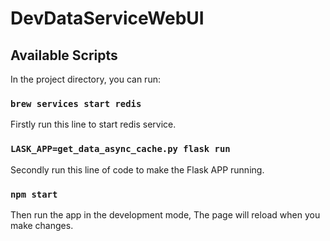 # DevDataServiceWebUI

## Available Scripts

In the project directory, you can run:

### `brew services start redis`
Firstly run this line to start redis service.

### `LASK_APP=get_data_async_cache.py flask run`

Secondly run this line of code to make the Flask APP running.

### `npm start`

Then run the app in the development mode, The page will reload when you make changes.



